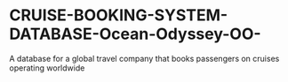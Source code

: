 # CRUISE-BOOKING-SYSTEM-DATABASE-Ocean-Odyssey-OO-
A database for a global travel company that books passengers on cruises operating worldwide 
